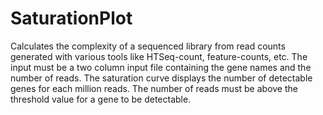 # SaturationPlot

Calculates the complexity of a sequenced library from read counts generated with various tools like HTSeq-count, feature-counts, etc. The input must be a two column input file containing the gene names and the number of reads. The saturation curve displays the number of detectable genes for each million reads. The number of reads must be above the threshold value for a gene to be detectable.
